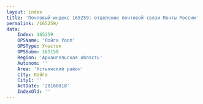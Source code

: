 ```yaml
---
layout: index
title: 'Почтовый индекс 165259: отделение почтовой связи Почты России'
permalink: /165259/
data:
    Index: 165259
    OPSName: 'Лойга Уооп'
    OPSType: Участок
    OPSSubm: 165159
    Region: 'Архангельская область'
    Autonom: ''
    Area: 'Устьянский район'
    City: Лойга
    City1: ''
    ActDate: '20160818'
    IndexOld: ''
---
```

